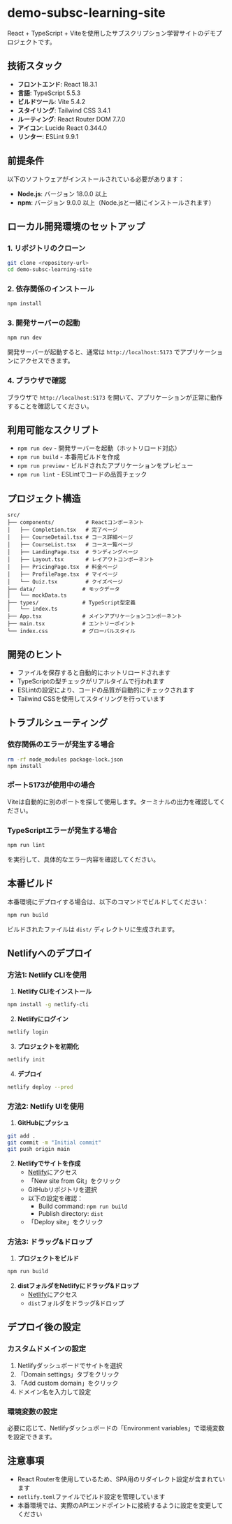 # demo-subsc-learning-site

React + TypeScript + Viteを使用したサブスクリプション学習サイトのデモプロジェクトです。

## 技術スタック

- **フロントエンド**: React 18.3.1
- **言語**: TypeScript 5.5.3
- **ビルドツール**: Vite 5.4.2
- **スタイリング**: Tailwind CSS 3.4.1
- **ルーティング**: React Router DOM 7.7.0
- **アイコン**: Lucide React 0.344.0
- **リンター**: ESLint 9.9.1

## 前提条件

以下のソフトウェアがインストールされている必要があります：

- **Node.js**: バージョン 18.0.0 以上
- **npm**: バージョン 9.0.0 以上（Node.jsと一緒にインストールされます）

## ローカル開発環境のセットアップ

### 1. リポジトリのクローン

```bash
git clone <repository-url>
cd demo-subsc-learning-site
```

### 2. 依存関係のインストール

```bash
npm install
```

### 3. 開発サーバーの起動

```bash
npm run dev
```

開発サーバーが起動すると、通常は `http://localhost:5173` でアプリケーションにアクセスできます。

### 4. ブラウザで確認

ブラウザで `http://localhost:5173` を開いて、アプリケーションが正常に動作することを確認してください。

## 利用可能なスクリプト

- `npm run dev` - 開発サーバーを起動（ホットリロード対応）
- `npm run build` - 本番用ビルドを作成
- `npm run preview` - ビルドされたアプリケーションをプレビュー
- `npm run lint` - ESLintでコードの品質チェック

## プロジェクト構造

```
src/
├── components/          # Reactコンポーネント
│   ├── Completion.tsx   # 完了ページ
│   ├── CourseDetail.tsx # コース詳細ページ
│   ├── CourseList.tsx   # コース一覧ページ
│   ├── LandingPage.tsx  # ランディングページ
│   ├── Layout.tsx       # レイアウトコンポーネント
│   ├── PricingPage.tsx  # 料金ページ
│   ├── ProfilePage.tsx  # マイページ
│   └── Quiz.tsx         # クイズページ
├── data/               # モックデータ
│   └── mockData.ts
├── types/              # TypeScript型定義
│   └── index.ts
├── App.tsx             # メインアプリケーションコンポーネント
├── main.tsx            # エントリーポイント
└── index.css           # グローバルスタイル
```

## 開発のヒント

- ファイルを保存すると自動的にホットリロードされます
- TypeScriptの型チェックがリアルタイムで行われます
- ESLintの設定により、コードの品質が自動的にチェックされます
- Tailwind CSSを使用してスタイリングを行っています

## トラブルシューティング

### 依存関係のエラーが発生する場合

```bash
rm -rf node_modules package-lock.json
npm install
```

### ポート5173が使用中の場合

Viteは自動的に別のポートを探して使用します。ターミナルの出力を確認してください。

### TypeScriptエラーが発生する場合

```bash
npm run lint
```

を実行して、具体的なエラー内容を確認してください。

## 本番ビルド

本番環境にデプロイする場合は、以下のコマンドでビルドしてください：

```bash
npm run build
```

ビルドされたファイルは `dist/` ディレクトリに生成されます。

## Netlifyへのデプロイ

### 方法1: Netlify CLIを使用

1. **Netlify CLIをインストール**
```bash
npm install -g netlify-cli
```

2. **Netlifyにログイン**
```bash
netlify login
```

3. **プロジェクトを初期化**
```bash
netlify init
```

4. **デプロイ**
```bash
netlify deploy --prod
```

### 方法2: Netlify UIを使用

1. **GitHubにプッシュ**
```bash
git add .
git commit -m "Initial commit"
git push origin main
```

2. **Netlifyでサイトを作成**
   - [Netlify](https://netlify.com)にアクセス
   - 「New site from Git」をクリック
   - GitHubリポジトリを選択
   - 以下の設定を確認：
     - Build command: `npm run build`
     - Publish directory: `dist`
   - 「Deploy site」をクリック

### 方法3: ドラッグ&ドロップ

1. **プロジェクトをビルド**
```bash
npm run build
```

2. **distフォルダをNetlifyにドラッグ&ドロップ**
   - [Netlify](https://app.netlify.com/drop)にアクセス
   - `dist`フォルダをドラッグ&ドロップ

## デプロイ後の設定

### カスタムドメインの設定

1. Netlifyダッシュボードでサイトを選択
2. 「Domain settings」タブをクリック
3. 「Add custom domain」をクリック
4. ドメイン名を入力して設定

### 環境変数の設定

必要に応じて、Netlifyダッシュボードの「Environment variables」で環境変数を設定できます。

## 注意事項

- React Routerを使用しているため、SPA用のリダイレクト設定が含まれています
- `netlify.toml`ファイルでビルド設定を管理しています
- 本番環境では、実際のAPIエンドポイントに接続するように設定を変更してください
